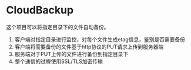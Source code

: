# CloudBackup
这个项目可以将指定目录下的文件自动备份。
1. 客户端对指定目录进行监控，对每个文件生成etag信息，鉴别是否需要备份
2. 客户端将需要备份的文件基于http协议的PUT请求上传到服务器端
3. 服务端对于PUT上传的文件进行备份到指定目录下
4. 整个通信的过程使用SSL/TLS加密传输
